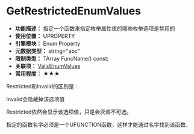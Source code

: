 ﻿# GetRestrictedEnumValues

- **功能描述：** 指定一个函数来指定枚举属性值的哪些枚举选项是禁用的
- **使用位置：** UPROPERTY
- **引擎模块：** Enum Property
- **元数据类型：** string="abc"
- **限制类型：** TArray<FString> FuncName() const;
- **关联项：** [ValidEnumValues](ValidEnumValues/ValidEnumValues.md)
- **常用程度：** ★★★

Restricted和Invalid的区别是：

Invalid会隐藏掉该选项值

Restricted依然会显示该选项值，只是会灰调不可选。

指定的函数名字必须是一个UFUNCTION函数，这样才能通过名字找到该函数。